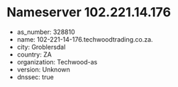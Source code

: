 # Nameserver 102.221.14.176

* as_number: 328810
* name: 102-221-14-176.techwoodtrading.co.za.
* city: Groblersdal
* country: ZA
* organization: Techwood-as
* version: Unknown
* dnssec: true
